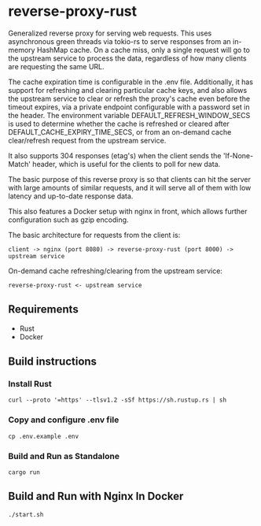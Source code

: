 # reverse-proxy-rust

Generalized reverse proxy for serving web requests. This uses asynchronous green threads via tokio-rs to serve responses from an in-memory HashMap cache. On a cache miss, only a single request will go to the upstream service to process the data, regardless of how many clients are requesting the same URL. 

The cache expiration time is configurable in the .env file. Additionally, it has support for refreshing and clearing particular cache keys, and also allows the upstream service to clear or refresh the proxy's cache even before the timeout expires, via a private endpoint configurable with a password set in the header. The environment variable DEFAULT_REFRESH_WINDOW_SECS is used to determine whether the cache is refreshed or cleared after DEFAULT_CACHE_EXPIRY_TIME_SECS, or from an on-demand cache clear/refresh request from the upstream service.

It also supports 304 responses (etag's) when the client sends the 'If-None-Match' header, which is useful for the clients to poll for new data.

The basic purpose of this reverse proxy is so that clients can hit the server with large amounts of similar requests, and it will serve all of them with low latency and up-to-date response data.

This also features a Docker setup with nginx in front, which allows further configuration such as gzip encoding. 

The basic architecture for requests from the client is:

```client -> nginx (port 8080) -> reverse-proxy-rust (port 8000) -> upstream service```

On-demand cache refreshing/clearing from the upstream service:

```reverse-proxy-rust <- upstream service``` 

## Requirements

- Rust
- Docker

## Build instructions

### Install Rust

`curl --proto '=https' --tlsv1.2 -sSf https://sh.rustup.rs | sh`

### Copy and configure .env file

`cp .env.example .env`

### Build and Run as Standalone

`cargo run`

## Build and Run with Nginx In Docker

`./start.sh`
